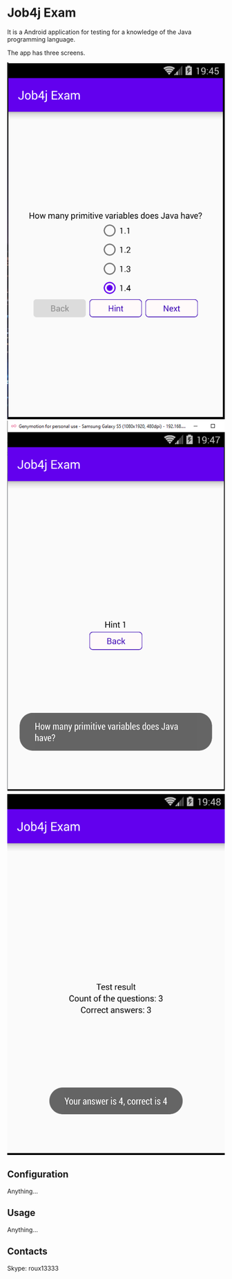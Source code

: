# Job4j Exam

It is a Android application for testing for a knowledge of the Java programming language.

The app has three screens.

![Image1 of Job4jExamFirstScreen](/images/Job4jExamScreen.png)
![Image2 of Job4jExamFirstScreen](/images/Job4jHintScreen.png)
![Image3 of Job4jExamFirstScreen](/images/Job4jResultScreen.png)

## Configuration

Anything...

## Usage

Anything...

## Contacts
 Skype: roux13333
